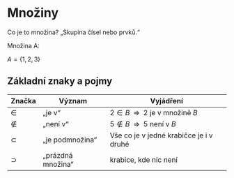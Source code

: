 # Množiny

Co je to množina? „Skupina čísel nebo prvků.“

Množina A:

$A = \{1,2,3\}$


## Základní znaky a pojmy

| Značka | Význam              | Vyjádření                                      |
|--------|---------------------|------------------------------------------------|
| $\in$  | „je v“              | $2 \in B \;\;\Rightarrow\;\; 2$ je v množině $B$ |
| $\notin$ | „není v“          | $5 \notin B \;\;\Rightarrow\;\; 5$ není v $B$   |
| $\subset$ | „je podmnožina“  | Vše co je v jedné krabičce je i v druhé            |
| $\supset$ | „prázdná množina“| krabice, kde nic není                                                |
